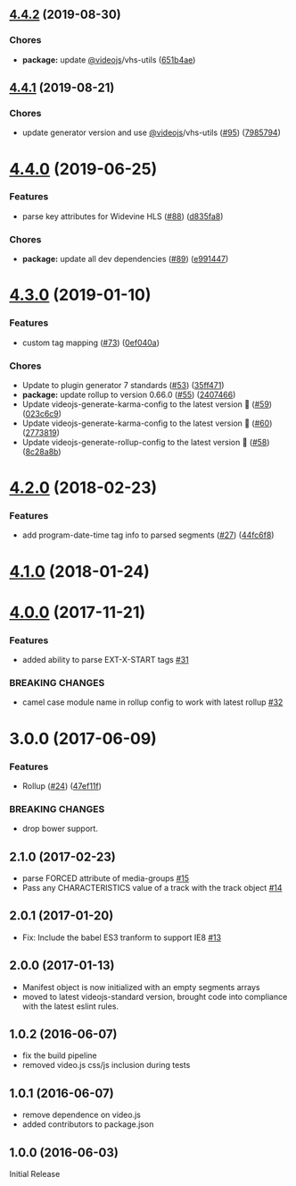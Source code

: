 <a name="4.4.2"></a>
## [4.4.2](https://github.com/videojs/m3u8-parser/compare/v4.4.1...v4.4.2) (2019-08-30)

### Chores

* **package:** update [@videojs](https://github.com/videojs)/vhs-utils ([651b4ae](https://github.com/videojs/m3u8-parser/commit/651b4ae))

<a name="4.4.1"></a>
## [4.4.1](https://github.com/videojs/m3u8-parser/compare/v4.4.0...v4.4.1) (2019-08-21)

### Chores

* update generator version and use [@videojs](https://github.com/videojs)/vhs-utils ([#95](https://github.com/videojs/m3u8-parser/issues/95)) ([7985794](https://github.com/videojs/m3u8-parser/commit/7985794))

<a name="4.4.0"></a>
# [4.4.0](https://github.com/videojs/m3u8-parser/compare/v4.3.0...v4.4.0) (2019-06-25)

### Features

* parse key attributes for Widevine HLS ([#88](https://github.com/videojs/m3u8-parser/issues/88)) ([d835fa8](https://github.com/videojs/m3u8-parser/commit/d835fa8))

### Chores

* **package:** update all dev dependencies ([#89](https://github.com/videojs/m3u8-parser/issues/89)) ([e991447](https://github.com/videojs/m3u8-parser/commit/e991447))

<a name="4.3.0"></a>
# [4.3.0](https://github.com/videojs/m3u8-parser/compare/v4.2.0...v4.3.0) (2019-01-10)

### Features

* custom tag mapping ([#73](https://github.com/videojs/m3u8-parser/issues/73)) ([0ef040a](https://github.com/videojs/m3u8-parser/commit/0ef040a))

### Chores

* Update to plugin generator 7 standards ([#53](https://github.com/videojs/m3u8-parser/issues/53)) ([35ff471](https://github.com/videojs/m3u8-parser/commit/35ff471))
* **package:** update rollup to version 0.66.0 ([#55](https://github.com/videojs/m3u8-parser/issues/55)) ([2407466](https://github.com/videojs/m3u8-parser/commit/2407466))
* Update videojs-generate-karma-config to the latest version 🚀 ([#59](https://github.com/videojs/m3u8-parser/issues/59)) ([023c6c9](https://github.com/videojs/m3u8-parser/commit/023c6c9))
* Update videojs-generate-karma-config to the latest version 🚀 ([#60](https://github.com/videojs/m3u8-parser/issues/60)) ([2773819](https://github.com/videojs/m3u8-parser/commit/2773819))
* Update videojs-generate-rollup-config to the latest version 🚀 ([#58](https://github.com/videojs/m3u8-parser/issues/58)) ([8c28a8b](https://github.com/videojs/m3u8-parser/commit/8c28a8b))

<a name="4.2.0"></a>
# [4.2.0](https://github.com/videojs/m3u8-parser/compare/v4.1.0...v4.2.0) (2018-02-23)

### Features

* add program-date-time tag info to parsed segments ([#27](https://github.com/videojs/m3u8-parser/issues/27)) ([44fc6f8](https://github.com/videojs/m3u8-parser/commit/44fc6f8))

<a name="4.1.0"></a>
# [4.1.0](https://github.com/videojs/m3u8-parser/compare/v4.0.0...v4.1.0) (2018-01-24)

<a name="4.0.0"></a>
# [4.0.0](https://github.com/videojs/m3u8-parser/compare/v3.0.0...v4.0.0) (2017-11-21)

### Features

* added ability to parse EXT-X-START tags [#31](https://github.com/videojs/m3u8-parser/pull/31)

### BREAKING CHANGES

* camel case module name in rollup config to work with latest rollup [#32](https://github.com/videojs/m3u8-parser/pull/32)

<a name="3.0.0"></a>
# 3.0.0 (2017-06-09)

### Features

* Rollup ([#24](https://github.com/videojs/m3u8-parser/issues/24)) ([47ef11f](https://github.com/videojs/m3u8-parser/commit/47ef11f))


### BREAKING CHANGES

* drop bower support.

## 2.1.0 (2017-02-23)
* parse FORCED attribute of media-groups [#15](https://github.com/videojs/m3u8-parser/pull/15)
* Pass any CHARACTERISTICS value of a track with the track object [#14](https://github.com/videojs/m3u8-parser/pull/14)

## 2.0.1 (2017-01-20)
* Fix: Include the babel ES3 tranform to support IE8 [#13](https://github.com/videojs/m3u8-parser/pull/13)

## 2.0.0 (2017-01-13)
* Manifest object is now initialized with an empty segments arrays
* moved to latest videojs-standard version, brought code into
compliance with the latest eslint rules.

## 1.0.2 (2016-06-07)
* fix the build pipeline
* removed video.js css/js inclusion during tests

## 1.0.1 (2016-06-07)
* remove dependence on video.js
* added contributors to package.json

## 1.0.0 (2016-06-03)
Initial Release

